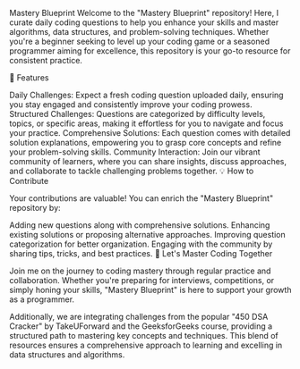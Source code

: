 Mastery Blueprint
Welcome to the "Mastery Blueprint" repository! Here, I curate daily coding questions to help you enhance your skills and master algorithms, data structures, and problem-solving techniques. Whether you're a beginner seeking to level up your coding game or a seasoned programmer aiming for excellence, this repository is your go-to resource for consistent practice.

📌 Features

Daily Challenges: Expect a fresh coding question uploaded daily, ensuring you stay engaged and consistently improve your coding prowess.
Structured Challenges: Questions are categorized by difficulty levels, topics, or specific areas, making it effortless for you to navigate and focus your practice.
Comprehensive Solutions: Each question comes with detailed solution explanations, empowering you to grasp core concepts and refine your problem-solving skills.
Community Interaction: Join our vibrant community of learners, where you can share insights, discuss approaches, and collaborate to tackle challenging problems together.
💡 How to Contribute

Your contributions are valuable! You can enrich the "Mastery Blueprint" repository by:

Adding new questions along with comprehensive solutions.
Enhancing existing solutions or proposing alternative approaches.
Improving question categorization for better organization.
Engaging with the community by sharing tips, tricks, and best practices.
🚀 Let's Master Coding Together

Join me on the journey to coding mastery through regular practice and collaboration. Whether you're preparing for interviews, competitions, or simply honing your skills, "Mastery Blueprint" is here to support your growth as a programmer.

Additionally, we are integrating challenges from the popular "450 DSA Cracker" by TakeUForward and the GeeksforGeeks course, providing a structured path to mastering key concepts and techniques. This blend of resources ensures a comprehensive approach to learning and excelling in data structures and algorithms.






